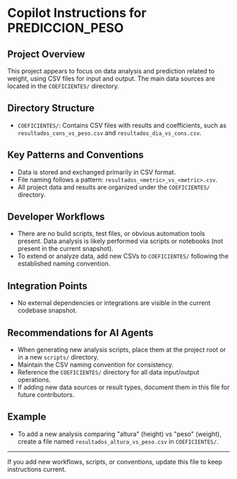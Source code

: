 # Copilot Instructions for PREDICCION_PESO

## Project Overview
This project appears to focus on data analysis and prediction related to weight, using CSV files for input and output. The main data sources are located in the `COEFICIENTES/` directory.

## Directory Structure
- `COEFICIENTES/`: Contains CSV files with results and coefficients, such as `resultados_cons_vs_peso.csv` and `resultados_dia_vs_cons.csv`.

## Key Patterns and Conventions
- Data is stored and exchanged primarily in CSV format.
- File naming follows a pattern: `resultados_<metric>_vs_<metric>.csv`.
- All project data and results are organized under the `COEFICIENTES/` directory.

## Developer Workflows
- There are no build scripts, test files, or obvious automation tools present. Data analysis is likely performed via scripts or notebooks (not present in the current snapshot).
- To extend or analyze data, add new CSVs to `COEFICIENTES/` following the established naming convention.

## Integration Points
- No external dependencies or integrations are visible in the current codebase snapshot.

## Recommendations for AI Agents
- When generating new analysis scripts, place them at the project root or in a new `scripts/` directory.
- Maintain the CSV naming convention for consistency.
- Reference the `COEFICIENTES/` directory for all data input/output operations.
- If adding new data sources or result types, document them in this file for future contributors.

## Example
- To add a new analysis comparing "altura" (height) vs "peso" (weight), create a file named `resultados_altura_vs_peso.csv` in `COEFICIENTES/`.

---
If you add new workflows, scripts, or conventions, update this file to keep instructions current.
